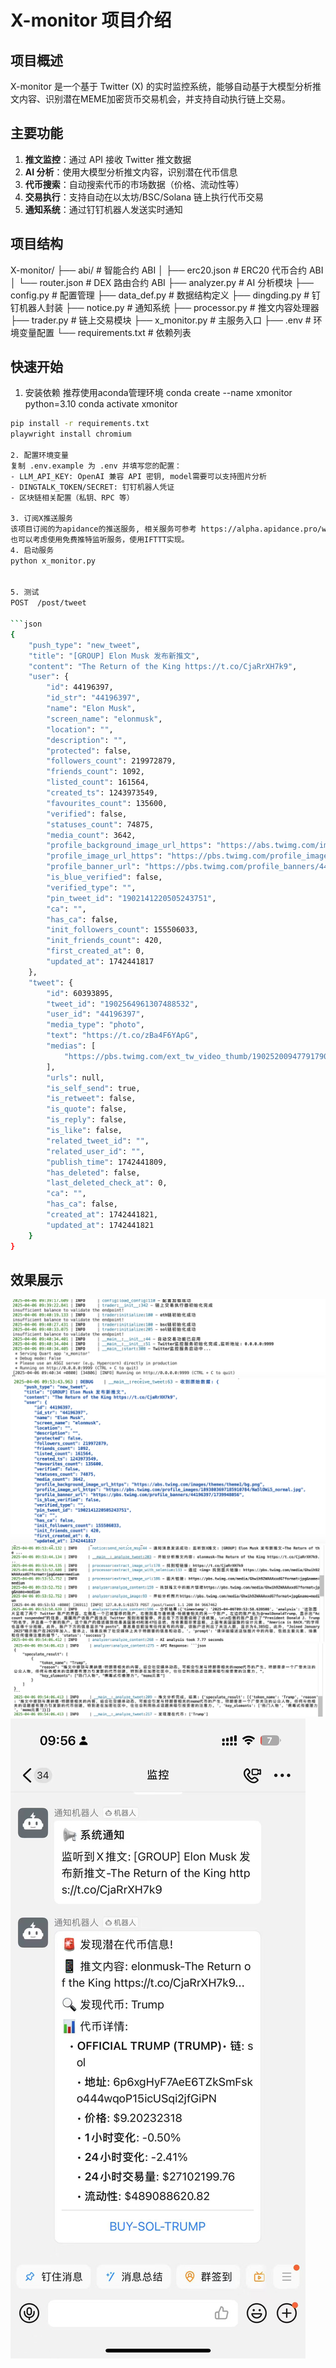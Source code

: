 # X-monitor 项目介绍

## 项目概述
X-monitor 是一个基于 Twitter (X) 的实时监控系统，能够自动基于大模型分析推文内容、识别潜在MEME加密货币交易机会，并支持自动执行链上交易。

## 主要功能
1. **推文监控**：通过 API 接收 Twitter 推文数据
2. **AI 分析**：使用大模型分析推文内容，识别潜在代币信息
3. **代币搜索**：自动搜索代币的市场数据（价格、流动性等）
4. **交易执行**：支持自动在以太坊/BSC/Solana 链上执行代币交易
5. **通知系统**：通过钉钉机器人发送实时通知


## 项目结构
X-monitor/
├── abi/                    # 智能合约 ABI
│   ├── erc20.json          # ERC20 代币合约 ABI
│   └── router.json         # DEX 路由合约 ABI
├── analyzer.py             # AI 分析模块
├── config.py               # 配置管理
├── data_def.py             # 数据结构定义
├── dingding.py             # 钉钉机器人封装
├── notice.py               # 通知系统
├── processor.py            # 推文内容处理器
├── trader.py               # 链上交易模块
├── x_monitor.py            # 主服务入口
├── .env                    # 环境变量配置
└── requirements.txt        # 依赖列表


## 快速开始
1. 安装依赖
推荐使用aconda管理环境
conda create --name xmonitor  python=3.10
conda activate xmonitor

```bash
pip install -r requirements.txt
playwright install chromium

2. 配置环境变量
复制 .env.example 为 .env 并填写您的配置：
- LLM_API_KEY: OpenAI 兼容 API 密钥, model需要可以支持图片分析
- DINGTALK_TOKEN/SECRET: 钉钉机器人凭证
- 区块链相关配置（私钥、RPC 等）

3. 订阅X推送服务
该项目订阅的为apidance的推送服务, 相关服务可参考 https://alpha.apidance.pro/welcome  订阅时选择自定义Hook推送地址,推送到自己的服务器. eg:  http://188.1.1.99:9999/post/tweet
也可以考虑使用免费推特监听服务，使用IFTTT实现。
4. 启动服务
python x_monitor.py


5. 测试
POST  /post/tweet

```json
{
    "push_type": "new_tweet",
    "title": "[GROUP] Elon Musk 发布新推文",
    "content": "The Return of the King https://t.co/CjaRrXH7k9",
    "user": {
        "id": 44196397,
        "id_str": "44196397",
        "name": "Elon Musk",
        "screen_name": "elonmusk",
        "location": "",
        "description": "",
        "protected": false,
        "followers_count": 219972879,
        "friends_count": 1092,
        "listed_count": 161564,
        "created_ts": 1243973549,
        "favourites_count": 135600,
        "verified": false,
        "statuses_count": 74875,
        "media_count": 3642,
        "profile_background_image_url_https": "https://abs.twimg.com/images/themes/theme1/bg.png",
        "profile_image_url_https": "https://pbs.twimg.com/profile_images/1893803697185910784/Na5lOWi5_normal.jpg",
        "profile_banner_url": "https://pbs.twimg.com/profile_banners/44196397/1739948056",
        "is_blue_verified": false,
        "verified_type": "",
        "pin_tweet_id": "1902141220505243751",
        "ca": "",
        "has_ca": false,
        "init_followers_count": 155506033,
        "init_friends_count": 420,
        "first_created_at": 0,
        "updated_at": 1742441817
    },
    "tweet": {
        "id": 60393895,
        "tweet_id": "1902564961307488532",
        "user_id": "44196397",
        "media_type": "photo",
        "text": "https://t.co/zBa4F6YApG",
        "medias": [
            "https://pbs.twimg.com/ext_tw_video_thumb/1902520094779179008/pu/img/GAxFkN4qowT1vGA_.jpg"
        ],
        "urls": null,
        "is_self_send": true,
        "is_retweet": false,
        "is_quote": false,
        "is_reply": false,
        "is_like": false,
        "related_tweet_id": "",
        "related_user_id": "",
        "publish_time": 1742441809,
        "has_deleted": false,
        "last_deleted_check_at": 0,
        "ca": "",
        "has_ca": false,
        "created_at": 1742441821,
        "updated_at": 1742441821
    }
}
```

## 效果展示
![应用启动](images/start.png) 
![AI分析结果](images/analys1.png)
![AI分析结果](images/analys2.png)
![AI分析结果](images/analys3.png)
![钉钉通知](images/dingding.jpg)
